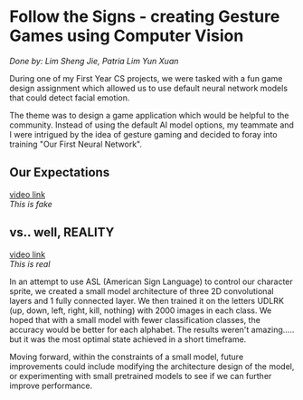 # Follow the Signs - creating Gesture Games using Computer Vision
*Done by: Lim Sheng Jie, Patria Lim Yun Xuan*

During one of my First Year CS projects, we were tasked with a fun game design assignment which allowed us to use default neural network models that could detect facial emotion.

The theme was to design a game application which would be helpful to the community. Instead of using the default AI model options, my teammate and I were intrigued by the idea of gesture gaming and decided to foray into training "Our First Neural Network". 

<h2>Our Expectations</h2>

[video link](https://drive.google.com/file/d/134XAkXqkEmRU1J-HADcqheTiRwjXqce5/view?usp=sharing)
<br> *This is fake*

<h2>vs.. well, REALITY</h2>

[video link](https://drive.google.com/file/d/1yMdLtvpYTzwlghFrGx734MBiMvmurrGM/view?usp=sharing)
<br> *This is real*

In an attempt to use ASL (American Sign Language) to control our character sprite, we created a small model architecture of three 2D convolutional layers and 1 fully connected layer. We then trained it on the letters UDLRK (up, down, left, right, kill, nothing) with 2000 images in each class. We hoped that with a small model with fewer classification classes, the accuracy would be better for each alphabet. The results weren't amazing..... but it was the most optimal state achieved in a short timeframe.

Moving forward, within the constraints of a small model, future improvements could include modifying the architecture design of the model, or experimenting with small pretrained models to see if we can further improve performance.
